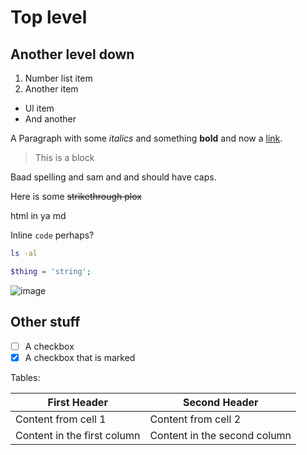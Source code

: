 # Top level
## Another level down
1. Number list item
2. Another item
  - Ul item
  - And another

A Paragraph with some _italics_ and something **bold** and now a [link](http://example.com).

> This is a block
>
>

Baad spelling and sam and and should have caps.

Here is some ~~strikethrough plox~~

<span>html in ya md</span>

Inline `code` perhaps?

```sh
ls -al
```

```php
$thing = 'string';
```
![image](http://example.com)

## Other stuff
- [ ] A checkbox
- [X] A checkbox that is marked

Tables:

First Header | Second Header
------------ | -------------
Content from cell 1 | Content from cell 2
Content in the first column | Content in the second column
